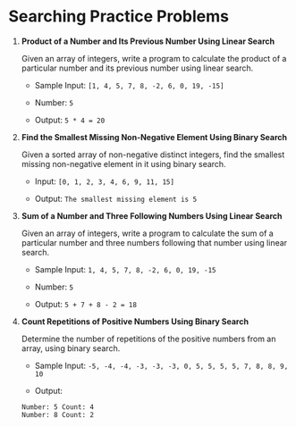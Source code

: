 # Searching Practice Problems

1. **Product of a Number and Its Previous Number Using Linear Search**

    Given an array of integers, write a program to calculate the product of a particular number and its previous number using linear search.

    - Sample Input: `[1, 4, 5, 7, 8, -2, 6, 0, 19, -15]`
    
    - Number: `5`
    
    - Output: `5 * 4 = 20`


2. **Find the Smallest Missing Non-Negative Element Using Binary Search**

    Given a sorted array of non-negative distinct integers, find the smallest missing non-negative element in it using binary search.

    - Input: `[0, 1, 2, 3, 4, 6, 9, 11, 15]`
    
    - Output: `The smallest missing element is 5`


3. **Sum of a Number and Three Following Numbers Using Linear Search**

    Given an array of integers, write a program to calculate the sum of a particular number and three numbers following that number using linear search.

    - Sample Input: `1, 4, 5, 7, 8, -2, 6, 0, 19, -15`
    
    - Number: `5`
    
    - Output: `5 + 7 + 8 - 2 = 18`


4. **Count Repetitions of Positive Numbers Using Binary Search**

    Determine the number of repetitions of the positive numbers from an array, using binary search.

    - Sample Input: `-5, -4, -4, -3, -3, -3, 0, 5, 5, 5, 5, 7, 8, 8, 9, 10`
    
    - Output:
    ```
    Number: 5 Count: 4
    Number: 8 Count: 2
    ```

